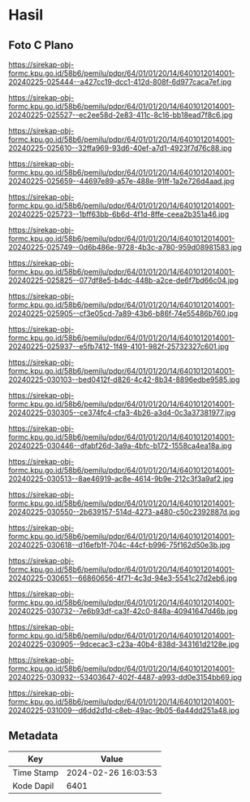 # Hasil

## Foto C Plano

https://sirekap-obj-formc.kpu.go.id/58b6/pemilu/pdpr/64/01/01/20/14/6401012014001-20240225-025444--a427cc19-dcc1-412d-808f-6d977caca7ef.jpg

https://sirekap-obj-formc.kpu.go.id/58b6/pemilu/pdpr/64/01/01/20/14/6401012014001-20240225-025527--ec2ee58d-2e83-411c-8c16-bb18ead7f8c6.jpg

https://sirekap-obj-formc.kpu.go.id/58b6/pemilu/pdpr/64/01/01/20/14/6401012014001-20240225-025610--32ffa969-93d6-40ef-a7d1-4923f7d76c88.jpg

https://sirekap-obj-formc.kpu.go.id/58b6/pemilu/pdpr/64/01/01/20/14/6401012014001-20240225-025659--44697e89-a57e-488e-91ff-1a2e726d4aad.jpg

https://sirekap-obj-formc.kpu.go.id/58b6/pemilu/pdpr/64/01/01/20/14/6401012014001-20240225-025723--1bff63bb-6b6d-4f1d-8ffe-ceea2b351a46.jpg

https://sirekap-obj-formc.kpu.go.id/58b6/pemilu/pdpr/64/01/01/20/14/6401012014001-20240225-025749--0d6b486e-9728-4b3c-a780-959d08981583.jpg

https://sirekap-obj-formc.kpu.go.id/58b6/pemilu/pdpr/64/01/01/20/14/6401012014001-20240225-025825--077df8e5-b4dc-448b-a2ce-de6f7bd66c04.jpg

https://sirekap-obj-formc.kpu.go.id/58b6/pemilu/pdpr/64/01/01/20/14/6401012014001-20240225-025905--cf3e05cd-7a89-43b6-b86f-74e55486b760.jpg

https://sirekap-obj-formc.kpu.go.id/58b6/pemilu/pdpr/64/01/01/20/14/6401012014001-20240225-025937--e5fb7412-1f49-4101-982f-25732327c601.jpg

https://sirekap-obj-formc.kpu.go.id/58b6/pemilu/pdpr/64/01/01/20/14/6401012014001-20240225-030103--bed0412f-d826-4c42-8b34-8896edbe9585.jpg

https://sirekap-obj-formc.kpu.go.id/58b6/pemilu/pdpr/64/01/01/20/14/6401012014001-20240225-030305--ce374fc4-cfa3-4b26-a3d4-0c3a37381977.jpg

https://sirekap-obj-formc.kpu.go.id/58b6/pemilu/pdpr/64/01/01/20/14/6401012014001-20240225-030446--dfabf26d-3a9a-4bfc-b172-1558ca4ea18a.jpg

https://sirekap-obj-formc.kpu.go.id/58b6/pemilu/pdpr/64/01/01/20/14/6401012014001-20240225-030513--8ae46919-ac8e-4614-9b9e-212c3f3a9af2.jpg

https://sirekap-obj-formc.kpu.go.id/58b6/pemilu/pdpr/64/01/01/20/14/6401012014001-20240225-030550--2b639157-514d-4273-a480-c50c2392887d.jpg

https://sirekap-obj-formc.kpu.go.id/58b6/pemilu/pdpr/64/01/01/20/14/6401012014001-20240225-030618--d16efb1f-704c-44cf-b996-75f162d50e3b.jpg

https://sirekap-obj-formc.kpu.go.id/58b6/pemilu/pdpr/64/01/01/20/14/6401012014001-20240225-030651--66860656-4f71-4c3d-94e3-5541c27d2eb6.jpg

https://sirekap-obj-formc.kpu.go.id/58b6/pemilu/pdpr/64/01/01/20/14/6401012014001-20240225-030732--7e6b93df-ca3f-42c0-848a-40941647d46b.jpg

https://sirekap-obj-formc.kpu.go.id/58b6/pemilu/pdpr/64/01/01/20/14/6401012014001-20240225-030905--9dcecac3-c23a-40b4-838d-343161d2128e.jpg

https://sirekap-obj-formc.kpu.go.id/58b6/pemilu/pdpr/64/01/01/20/14/6401012014001-20240225-030932--53403647-402f-4487-a993-dd0e3154bb69.jpg

https://sirekap-obj-formc.kpu.go.id/58b6/pemilu/pdpr/64/01/01/20/14/6401012014001-20240225-031009--d6dd2d1d-c8eb-49ac-9b05-6a44dd251a48.jpg


## Metadata

| Key        | Value               |
| ---------- | ------------------- |
| Time Stamp | 2024-02-26 16:03:53 |
| Kode Dapil | 6401                |



